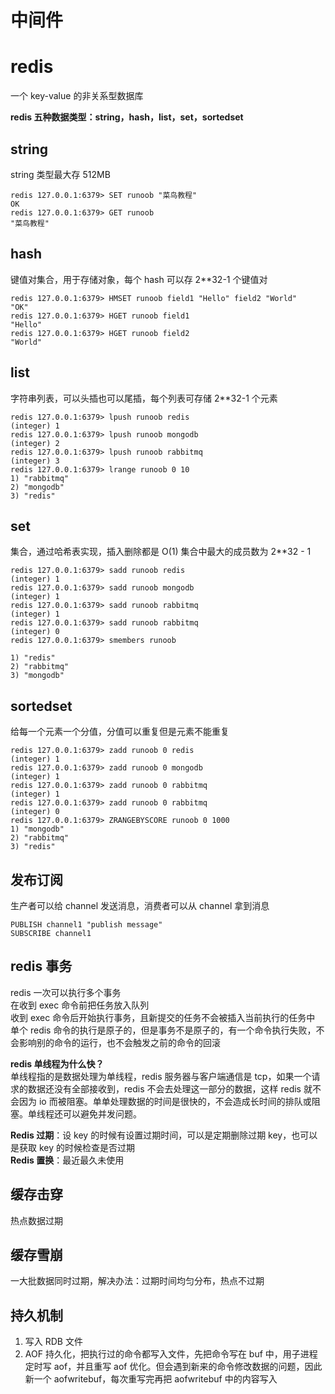 # 中间件

# redis

一个 key-value 的非关系型数据库

**redis 五种数据类型：string，hash，list，set，sortedset**

## string

string 类型最大存 512MB

```
redis 127.0.0.1:6379> SET runoob "菜鸟教程"
OK
redis 127.0.0.1:6379> GET runoob
"菜鸟教程"
```

## hash

键值对集合，用于存储对象，每个 hash 可以存 2\*\*32-1 个键值对

```
redis 127.0.0.1:6379> HMSET runoob field1 "Hello" field2 "World"
"OK"
redis 127.0.0.1:6379> HGET runoob field1
"Hello"
redis 127.0.0.1:6379> HGET runoob field2
"World"
```

## list

字符串列表，可以头插也可以尾插，每个列表可存储 2\*\*32-1 个元素

```
redis 127.0.0.1:6379> lpush runoob redis
(integer) 1
redis 127.0.0.1:6379> lpush runoob mongodb
(integer) 2
redis 127.0.0.1:6379> lpush runoob rabbitmq
(integer) 3
redis 127.0.0.1:6379> lrange runoob 0 10
1) "rabbitmq"
2) "mongodb"
3) "redis"
```

## set

集合，通过哈希表实现，插入删除都是 O(1) 集合中最大的成员数为 2\*\*32 - 1

```
redis 127.0.0.1:6379> sadd runoob redis
(integer) 1
redis 127.0.0.1:6379> sadd runoob mongodb
(integer) 1
redis 127.0.0.1:6379> sadd runoob rabbitmq
(integer) 1
redis 127.0.0.1:6379> sadd runoob rabbitmq
(integer) 0
redis 127.0.0.1:6379> smembers runoob

1) "redis"
2) "rabbitmq"
3) "mongodb"
```

## sortedset

给每一个元素一个分值，分值可以重复但是元素不能重复

```
redis 127.0.0.1:6379> zadd runoob 0 redis
(integer) 1
redis 127.0.0.1:6379> zadd runoob 0 mongodb
(integer) 1
redis 127.0.0.1:6379> zadd runoob 0 rabbitmq
(integer) 1
redis 127.0.0.1:6379> zadd runoob 0 rabbitmq
(integer) 0
redis 127.0.0.1:6379> ZRANGEBYSCORE runoob 0 1000
1) "mongodb"
2) "rabbitmq"
3) "redis"
```

## 发布订阅

生产者可以给 channel 发送消息，消费者可以从 channel 拿到消息

```
PUBLISH channel1 "publish message"
SUBSCRIBE channel1
```

## redis 事务

redis 一次可以执行多个事务  
在收到 exec 命令前把任务放入队列  
收到 exec 命令后开始执行事务，且新提交的任务不会被插入当前执行的任务中  
单个 redis 命令的执行是原子的，但是事务不是原子的，有一个命令执行失败，不会影响别的命令的运行，也不会触发之前的命令的回滚

**redis 单线程为什么快？**  
单线程指的是数据处理为单线程，redis 服务器与客户端通信是 tcp，如果一个请求的数据还没有全部接收到，redis 不会去处理这一部分的数据，这样 redis 就不会因为 io 而被阻塞。单单处理数据的时间是很快的，不会造成长时间的排队或阻塞。单线程还可以避免并发问题。

**Redis 过期**：设 key 的时候有设置过期时间，可以是定期删除过期 key，也可以是获取 key 的时候检查是否过期  
**Redis 置换**：最近最久未使用

## **缓存击穿**

热点数据过期

## **缓存雪崩**

一大批数据同时过期，解决办法：过期时间均匀分布，热点不过期

## **持久机制**

1. 写入 RDB 文件
1. AOF 持久化，把执行过的命令都写入文件，先把命令写在 buf 中，用子进程定时写 aof，并且重写 aof 优化。但会遇到新来的命令修改数据的问题，因此新一个 aofwritebuf，每次重写完再把 aofwritebuf 中的内容写入
